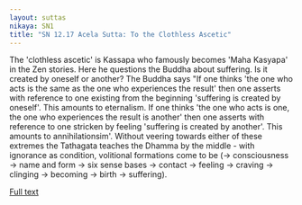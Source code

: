 ```yaml
---
layout: suttas
nikaya: SN1
title: "SN 12.17 Acela Sutta: To the Clothless Ascetic"
---
```


The 'clothless ascetic' is Kassapa who famously becomes 'Maha Kasyapa' in the Zen stories. Here he questions the Buddha about suffering. Is it created by oneself or another? The Buddha says "If one thinks 'the one who acts is the same as the one who experiences the result' then one asserts with reference to one existing from the beginning 'suffering is created by oneself'. This amounts to eternalism. If one thinks 'the one who acts is one, the one who experiences the result is another' then one asserts with reference to one stricken by feeling 'suffering is created by another'. This amounts to annihilationsim'. Without veering towards either of these extremes the Tathagata teaches the Dhamma by the middle - with ignorance as condition, volitional formations come to be (-> consciousness -> name and form -> six sense bases -> contact -> feeling -> craving -> clinging -> becoming -> birth -> suffering).

[Full text](https://www.dhammatalks.org/suttas/SN/SN12_17.html)
